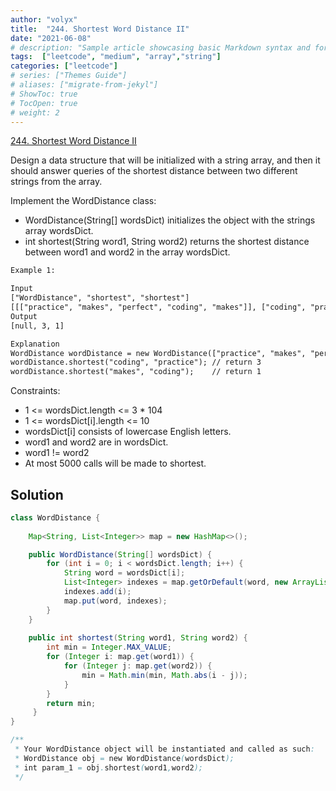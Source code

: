 ```yaml
---
author: "volyx"
title:  "244. Shortest Word Distance II"
date: "2021-06-08"
# description: "Sample article showcasing basic Markdown syntax and formatting for HTML elements."
tags:  ["leetcode", "medium", "array","string"]
categories: ["leetcode"]
# series: ["Themes Guide"]
# aliases: ["migrate-from-jekyl"]
# ShowToc: true
# TocOpen: true
# weight: 2
---
```


[244. Shortest Word Distance II](https://leetcode.com/problems/shortest-word-distance-ii/)

Design a data structure that will be initialized with a string array, and then it should answer queries of the shortest distance between two different strings from the array.

Implement the WordDistance class:

- WordDistance(String[] wordsDict) initializes the object with the strings array wordsDict.
- int shortest(String word1, String word2) returns the shortest distance between word1 and word2 in the array wordsDict.

```txt
Example 1:

Input
["WordDistance", "shortest", "shortest"]
[[["practice", "makes", "perfect", "coding", "makes"]], ["coding", "practice"], ["makes", "coding"]]
Output
[null, 3, 1]

Explanation
WordDistance wordDistance = new WordDistance(["practice", "makes", "perfect", "coding", "makes"]);
wordDistance.shortest("coding", "practice"); // return 3
wordDistance.shortest("makes", "coding");    // return 1
```

Constraints:

- 1 <= wordsDict.length <= 3 * 104
- 1 <= wordsDict[i].length <= 10
- wordsDict[i] consists of lowercase English letters.
- word1 and word2 are in wordsDict.
- word1 != word2
- At most 5000 calls will be made to shortest.

## Solution

```java
class WordDistance {
    
    Map<String, List<Integer>> map = new HashMap<>();

    public WordDistance(String[] wordsDict) {
        for (int i = 0; i < wordsDict.length; i++) {
            String word = wordsDict[i];
            List<Integer> indexes = map.getOrDefault(word, new ArrayList<>());
            indexes.add(i);
            map.put(word, indexes);
        }
    }
    
    public int shortest(String word1, String word2) {
        int min = Integer.MAX_VALUE;
        for (Integer i: map.get(word1)) {
            for (Integer j: map.get(word2)) {
                min = Math.min(min, Math.abs(i - j));
            }
        }
        return min;
     }
}

/**
 * Your WordDistance object will be instantiated and called as such:
 * WordDistance obj = new WordDistance(wordsDict);
 * int param_1 = obj.shortest(word1,word2);
 */
```
